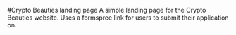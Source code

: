 #Crypto Beauties landing page
A simple landing page for the Crypto Beauties website. Uses a formspree link for users to submit their application on.
